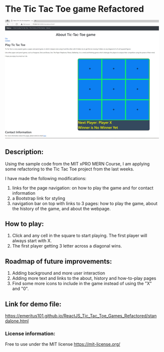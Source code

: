 # The Tic Tac Toe game Refactored

![name-of-you-image](https://github.com/emeritus101/ReactJS_TicTacToe_Game_Refactored/blob/main/SampleExerciseRefactoring.JPG)

## Description: 
Using the sample code from the MIT xPRO MERN Course, I am applying some refactoring to the Tic Tac Toe project from the last weeks. 

I have made the following modifications:

1. links for the page navigation: on how to play the game and for contact information
2. a Bootstrap link for styling
3. navigation bar on top with links to 3 pages: how to play the game, about the history of the game, and about the webpage.

## How to play:
1. Click and any cell in the square to start playing. The first player will always start with X.
2. The first player getting 3 letter across a diagonal wins.

## Roadmap of future improvements:
1. Adding background and more user interaction
2. Adding more text and links to the about, history and how-to-play pages
3. Find some more icons to include in the game instead of using the "X" and "0".

## Link for demo file: 
https://emeritus101.github.io/ReactJS_Tic_Tac_Toe_Games_Refactored/standalone.html

### License information: 
Free to use under the MIT license https://mit-license.org/
